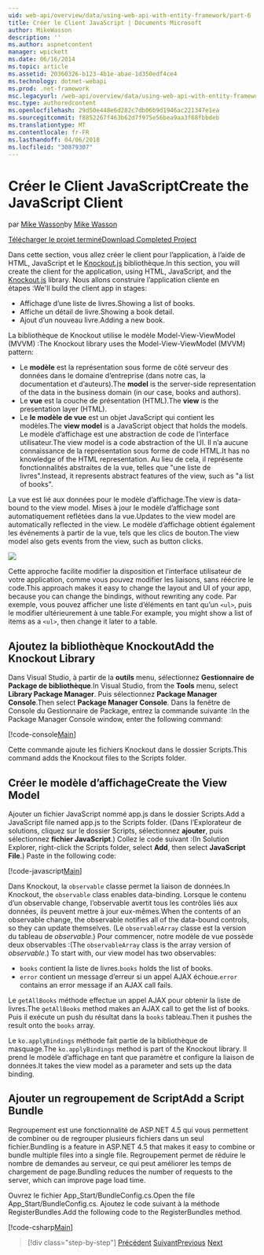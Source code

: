 ```yaml
---
uid: web-api/overview/data/using-web-api-with-entity-framework/part-6
title: Créer le Client JavaScript | Documents Microsoft
author: MikeWasson
description: ''
ms.author: aspnetcontent
manager: wpickett
ms.date: 06/16/2014
ms.topic: article
ms.assetid: 20360326-b123-4b1e-abae-1d350edf4ce4
ms.technology: dotnet-webapi
ms.prod: .net-framework
msc.legacyurl: /web-api/overview/data/using-web-api-with-entity-framework/part-6
msc.type: authoredcontent
ms.openlocfilehash: 29d50e448e6d282c7db06b9d1946ac221347e1ea
ms.sourcegitcommit: f8852267f463b62d7f975e56bea9aa3f68fbbdeb
ms.translationtype: MT
ms.contentlocale: fr-FR
ms.lasthandoff: 04/06/2018
ms.locfileid: "30879307"
---
```

<a name="create-the-javascript-client"></a><span data-ttu-id="a2c71-102">Créer le Client JavaScript</span><span class="sxs-lookup"><span data-stu-id="a2c71-102">Create the JavaScript Client</span></span>
====================
<span data-ttu-id="a2c71-103">par [Mike Wasson](https://github.com/MikeWasson)</span><span class="sxs-lookup"><span data-stu-id="a2c71-103">by [Mike Wasson](https://github.com/MikeWasson)</span></span>

[<span data-ttu-id="a2c71-104">Télécharger le projet terminé</span><span class="sxs-lookup"><span data-stu-id="a2c71-104">Download Completed Project</span></span>](https://github.com/MikeWasson/BookService)

<span data-ttu-id="a2c71-105">Dans cette section, vous allez créer le client pour l’application, à l’aide de HTML, JavaScript et le [Knockout.js](http://knockoutjs.com/) bibliothèque.</span><span class="sxs-lookup"><span data-stu-id="a2c71-105">In this section, you will create the client for the application, using HTML, JavaScript, and the [Knockout.js](http://knockoutjs.com/) library.</span></span> <span data-ttu-id="a2c71-106">Nous allons construire l’application cliente en étapes :</span><span class="sxs-lookup"><span data-stu-id="a2c71-106">We'll build the client app in stages:</span></span>

- <span data-ttu-id="a2c71-107">Affichage d’une liste de livres.</span><span class="sxs-lookup"><span data-stu-id="a2c71-107">Showing a list of books.</span></span>
- <span data-ttu-id="a2c71-108">Affiche un détail de livre.</span><span class="sxs-lookup"><span data-stu-id="a2c71-108">Showing a book detail.</span></span>
- <span data-ttu-id="a2c71-109">Ajout d’un nouveau livre.</span><span class="sxs-lookup"><span data-stu-id="a2c71-109">Adding a new book.</span></span>

<span data-ttu-id="a2c71-110">La bibliothèque de Knockout utilise le modèle Model-View-ViewModel (MVVM) :</span><span class="sxs-lookup"><span data-stu-id="a2c71-110">The Knockout library uses the Model-View-ViewModel (MVVM) pattern:</span></span>

- <span data-ttu-id="a2c71-111">Le **modèle** est la représentation sous forme de côté serveur des données dans le domaine d’entreprise (dans notre cas, la documentation et d’auteurs).</span><span class="sxs-lookup"><span data-stu-id="a2c71-111">The **model** is the server-side representation of the data in the business domain (in our case, books and authors).</span></span>
- <span data-ttu-id="a2c71-112">Le **vue** est la couche de présentation (HTML).</span><span class="sxs-lookup"><span data-stu-id="a2c71-112">The **view** is the presentation layer (HTML).</span></span>
- <span data-ttu-id="a2c71-113">Le **le modèle de vue** est un objet JavaScript qui contient les modèles.</span><span class="sxs-lookup"><span data-stu-id="a2c71-113">The **view model** is a JavaScript object that holds the models.</span></span> <span data-ttu-id="a2c71-114">Le modèle d’affichage est une abstraction de code de l’interface utilisateur.</span><span class="sxs-lookup"><span data-stu-id="a2c71-114">The view model is a code abstraction of the UI.</span></span> <span data-ttu-id="a2c71-115">Il n’a aucune connaissance de la représentation sous forme de code HTML.</span><span class="sxs-lookup"><span data-stu-id="a2c71-115">It has no knowledge of the HTML representation.</span></span> <span data-ttu-id="a2c71-116">Au lieu de cela, il représente fonctionnalités abstraites de la vue, telles que &quot;une liste de livres&quot;.</span><span class="sxs-lookup"><span data-stu-id="a2c71-116">Instead, it represents abstract features of the view, such as &quot;a list of books&quot;.</span></span>

<span data-ttu-id="a2c71-117">La vue est lié aux données pour le modèle d’affichage.</span><span class="sxs-lookup"><span data-stu-id="a2c71-117">The view is data-bound to the view model.</span></span> <span data-ttu-id="a2c71-118">Mises à jour le modèle d’affichage sont automatiquement reflétées dans la vue.</span><span class="sxs-lookup"><span data-stu-id="a2c71-118">Updates to the view model are automatically reflected in the view.</span></span> <span data-ttu-id="a2c71-119">Le modèle d’affichage obtient également les événements à partir de la vue, tels que les clics de bouton.</span><span class="sxs-lookup"><span data-stu-id="a2c71-119">The view model also gets events from the view, such as button clicks.</span></span>

![](part-6/_static/image1.png)

<span data-ttu-id="a2c71-120">Cette approche facilite modifier la disposition et l’interface utilisateur de votre application, comme vous pouvez modifier les liaisons, sans réécrire le code.</span><span class="sxs-lookup"><span data-stu-id="a2c71-120">This approach makes it easy to change the layout and UI of your app, because you can change the bindings, without rewriting any code.</span></span> <span data-ttu-id="a2c71-121">Par exemple, vous pouvez afficher une liste d’éléments en tant qu’un `<ul>`, puis le modifier ultérieurement à une table.</span><span class="sxs-lookup"><span data-stu-id="a2c71-121">For example, you might show a list of items as a `<ul>`, then change it later to a table.</span></span>

## <a name="add-the-knockout-library"></a><span data-ttu-id="a2c71-122">Ajoutez la bibliothèque Knockout</span><span class="sxs-lookup"><span data-stu-id="a2c71-122">Add the Knockout Library</span></span>

<span data-ttu-id="a2c71-123">Dans Visual Studio, à partir de la **outils** menu, sélectionnez **Gestionnaire de Package de bibliothèque**.</span><span class="sxs-lookup"><span data-stu-id="a2c71-123">In Visual Studio, from the **Tools** menu, select **Library Package Manager**.</span></span> <span data-ttu-id="a2c71-124">Puis sélectionnez **Package Manager Console**.</span><span class="sxs-lookup"><span data-stu-id="a2c71-124">Then select **Package Manager Console**.</span></span> <span data-ttu-id="a2c71-125">Dans la fenêtre de Console du Gestionnaire de Package, entrez la commande suivante :</span><span class="sxs-lookup"><span data-stu-id="a2c71-125">In the Package Manager Console window, enter the following command:</span></span>

[!code-console[Main](part-6/samples/sample1.cmd)]

<span data-ttu-id="a2c71-126">Cette commande ajoute les fichiers Knockout dans le dossier Scripts.</span><span class="sxs-lookup"><span data-stu-id="a2c71-126">This command adds the Knockout files to the Scripts folder.</span></span>

## <a name="create-the-view-model"></a><span data-ttu-id="a2c71-127">Créer le modèle d’affichage</span><span class="sxs-lookup"><span data-stu-id="a2c71-127">Create the View Model</span></span>

<span data-ttu-id="a2c71-128">Ajouter un fichier JavaScript nommé app.js dans le dossier Scripts.</span><span class="sxs-lookup"><span data-stu-id="a2c71-128">Add a JavaScript file named app.js to the Scripts folder.</span></span> <span data-ttu-id="a2c71-129">(Dans l’Explorateur de solutions, cliquez sur le dossier Scripts, sélectionnez **ajouter**, puis sélectionnez **fichier JavaScript**.) Collez le code suivant :</span><span class="sxs-lookup"><span data-stu-id="a2c71-129">(In Solution Explorer, right-click the Scripts folder, select **Add**, then select **JavaScript File**.) Paste in the following code:</span></span>

[!code-javascript[Main](part-6/samples/sample2.js)]

<span data-ttu-id="a2c71-130">Dans Knockout, la `observable` classe permet la liaison de données.</span><span class="sxs-lookup"><span data-stu-id="a2c71-130">In Knockout, the `observable` class enables data-binding.</span></span> <span data-ttu-id="a2c71-131">Lorsque le contenu d’un observable change, l’observable avertit tous les contrôles liés aux données, ils peuvent mettre à jour eux-mêmes.</span><span class="sxs-lookup"><span data-stu-id="a2c71-131">When the contents of an observable change, the observable notifies all of the data-bound controls, so they can update themselves.</span></span> <span data-ttu-id="a2c71-132">(Le `observableArray` classe est la version du tableau de *observable*.) Pour commencer, notre modèle de vue possède deux observables :</span><span class="sxs-lookup"><span data-stu-id="a2c71-132">(The `observableArray` class is the array version of *observable*.) To start with, our view model has two observables:</span></span>

- <span data-ttu-id="a2c71-133">`books` contient la liste de livres.</span><span class="sxs-lookup"><span data-stu-id="a2c71-133">`books` holds the list of books.</span></span>
- <span data-ttu-id="a2c71-134">`error` contient un message d’erreur si un appel AJAX échoue.</span><span class="sxs-lookup"><span data-stu-id="a2c71-134">`error` contains an error message if an AJAX call fails.</span></span>

<span data-ttu-id="a2c71-135">Le `getAllBooks` méthode effectue un appel AJAX pour obtenir la liste de livres.</span><span class="sxs-lookup"><span data-stu-id="a2c71-135">The `getAllBooks` method makes an AJAX call to get the list of books.</span></span> <span data-ttu-id="a2c71-136">Puis il exécute un push du résultat dans la `books` tableau.</span><span class="sxs-lookup"><span data-stu-id="a2c71-136">Then it pushes the result onto the `books` array.</span></span>

<span data-ttu-id="a2c71-137">Le `ko.applyBindings` méthode fait partie de la bibliothèque de masquage.</span><span class="sxs-lookup"><span data-stu-id="a2c71-137">The `ko.applyBindings` method is part of the Knockout library.</span></span> <span data-ttu-id="a2c71-138">Il prend le modèle d’affichage en tant que paramètre et configure la liaison de données.</span><span class="sxs-lookup"><span data-stu-id="a2c71-138">It takes the view model as a parameter and sets up the data binding.</span></span>

## <a name="add-a-script-bundle"></a><span data-ttu-id="a2c71-139">Ajouter un regroupement de Script</span><span class="sxs-lookup"><span data-stu-id="a2c71-139">Add a Script Bundle</span></span>

<span data-ttu-id="a2c71-140">Regroupement est une fonctionnalité de ASP.NET 4.5 qui vous permettent de combiner ou de regrouper plusieurs fichiers dans un seul fichier.</span><span class="sxs-lookup"><span data-stu-id="a2c71-140">Bundling is a feature in ASP.NET 4.5 that makes it easy to combine or bundle multiple files into a single file.</span></span> <span data-ttu-id="a2c71-141">Regroupement permet de réduire le nombre de demandes au serveur, ce qui peut améliorer les temps de chargement de page.</span><span class="sxs-lookup"><span data-stu-id="a2c71-141">Bundling reduces the number of requests to the server, which can improve page load time.</span></span>

<span data-ttu-id="a2c71-142">Ouvrez le fichier App\_Start/BundleConfig.cs.</span><span class="sxs-lookup"><span data-stu-id="a2c71-142">Open the file App\_Start/BundleConfig.cs.</span></span> <span data-ttu-id="a2c71-143">Ajoutez le code suivant à la méthode RegisterBundles.</span><span class="sxs-lookup"><span data-stu-id="a2c71-143">Add the following code to the RegisterBundles method.</span></span>

[!code-csharp[Main](part-6/samples/sample3.cs)]

> [!div class="step-by-step"]
> <span data-ttu-id="a2c71-144">[Précédent](part-5.md)
> [Suivant](part-7.md)</span><span class="sxs-lookup"><span data-stu-id="a2c71-144">[Previous](part-5.md)
[Next](part-7.md)</span></span>
